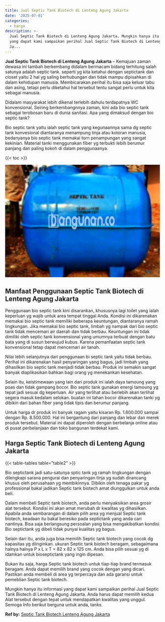 ```yaml
---
title: Jual Septic Tank Biotech di Lenteng Agung Jakarta
date: '2025-07-01'
categories:
  - harga
description: >-
  Jual Septic Tank Biotech di Lenteng Agung Jakarta. Mungkin hanya itu informasi
  yang dapat kami sampaikan perihal Jual Septic Tank Biotech di Lenteng Agung
  Ja...
---
```


**Jual Septic Tank Biotech di Lenteng Agung Jakarta** – Kemajuan zaman dewasa ini tambah berkembang didalam bermacam bidang terhitung salah satunya adalah septic tank. seperti yg kita ketahui dengan septictank dan closet yaitu 2 hal yg saling berhubungan dan tidak mampu dipisahkan di dalam kehidupan manusia. Membicarakan perihal itu bisa saja keluar tabu dan asing, tetapi perlu diketahui hal tersebut tentu sangat perlu untuk kita sebagai manusia.

Didalam masyarakat lebih dikenal terlebih dahulu terdapatnya WC konvensional. Seiring berkembangnnya zaman, kini ada bio septic tank sebagai terobosan baru di dunia sanitasi. Apa yang dimaksud dengan bio septic tank?

Bio septic tank yaitu ialah septic tank yang kegunaannya sama dg septic tank konvesional diantaranya menampung tinja atau kotoran manusia, bedanyanya bio septic tank memakai torn penampungan yang sangat kekinian. Material tanki menggunakan fiber yg terbukti lebih berumur panjang dan paling kokoh di dalam penggunaanya.

{{< toc >}}

![Jual Septic Tank Biotech di Lenteng Agung Jakarta](/images/jual-bio-septictank-44.png)

## Manfaat Penggunaan Septic Tank Biotech di Lenteng Agung Jakarta

Penggunaan bio septic tank kini disarankan, khususnya lagi toilet yang ialah keperluan yg wajib untuk area tempat tinggal Anda. Kondisi ini dikarenakan memakai bio septic tank memiliki beberapa keuntungan, diantaranya ramah lingkungan. Jika memakai bio septic tank, limbah yg nampak dari bio septic tank tidak mencemari air daerah dan tidak berbau. Keuntungan ini tidak dimiliki oleh septic tank konvensional yang umumnya terbuat dengan batu bata yang di susun berwujud kubus. Karena pemanfaatan septic tank konvensional tetap dapat mencemari air tanah.

Nilai lebih selanjutnya dari penggunaan bi septic tank yaitu tidak berbau. Perihal ini dikarenakan hasil penyaringan yang bagus, jadi limbah yang dihasilkan bio septic tank menjadi tidak berbau. Produk ini semakin sangat banyak diaplikasikan bahkan bagi orang yg menekankan kesehatan.

Selain itu, keistimewaan yang lain dari produk ini ialah daya tamoung yang poas dan tidak gampang bocor. Bio septic tank gunakan energi tamoung yg tepat jadi sesuai dg keperluan. Air yang terlihat atau berlebih akan terlihat segera masuk kedalam selokan. buatan ini tahan bocor dikarenakan tanki yg dibikin dari bahan fiber yang tidak tipis dan berumur panjang.

Untuk harga dr produk ini banyak ragam yaitu kisaran Rp. 1.600.000 sampai dengan Rp. 8.500.000. Hal ini bergantung dari panjang dan lebar dan merek produk tersebut. Material ini dapat diperoleh dengan berbelanja online atau di pusat perbelanjaan dan toko bangunan terdekat kami.

## Harga Septic Tank Biotech di Lenteng Agung Jakarta

{{< table-tables table="table2" >}}

Bio septictank jadi satu-satunya sptic tank yg ramah lingkungan dengan dilengkapi sarana pengurai dan penyaringan tinja yg sudah dirancang khusus oleh perusahaan yg membikinnya. Dibikin oleh tenaga pakar yg professional bakal jadikan Septic tank biotech amat diunggulkan untuk anda beli.

Dalam membeli Septic tank biotech, anda perlu menyaksikan area grosir alat tersebut. Kondisi ini akan amat merubah dr kwalitas yg dihasilkan. Apabila anda sembarangan di dalam pilih area yg menjual Septic tank biotech, keadaan itu bakal beresiko pada septictank yang anda cari nantinya. Bisa saja berlangsung persoalan yang bisa mengakibatkan kondisi Bio septictank yg dibeli tidak punyai kualitas yg bagus.

Selain dari itu, anda juga bisa memilih Septic tank biotech yang cocok dg kapasitas yg diinginkan. ukuran Septic tank biotech beragam, sebagaimana halnya halnya P x L x T = 82 x 82 x 125 cm. Anda bisa pilih sesuai yg di idamkan untuk bioseptictank yang ingin dipesan.

Bukan itu saja, harga Septic tank biotech untuk tiap-tiap brand termasuk beragam. Anda dapat memilih brand yang cocok dengan yang dicari. Pastikan anda membeli di area yg terpercaya dan ada garansi untuk pemeblian Septic tank biotech.

Mungkin hanya itu informasi yang dapat kami sampaikan perihal Jual Septic Tank Biotech di Lenteng Agung Jakarta. Anda harus dapat memilih kedua Alat tersebut dengan tepat untuk mendapatkan kwalitas yang unggul. Semoga Info berikut berguna untuk anda, tanks.

**Ref by:** [Septic Tank Biotech Lenteng Agung Jakarta](https://id.wikipedia.org/wiki/Septic)
